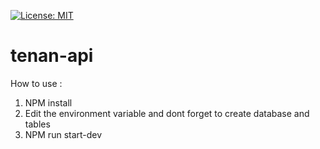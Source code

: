 ﻿[![License: MIT](https://img.shields.io/badge/License-MIT-yellow.svg)](https://opensource.org/licenses/MIT)

# tenan-api
How to use :
1. NPM install
2. Edit the environment variable and dont forget to create database and tables
3. NPM run start-dev